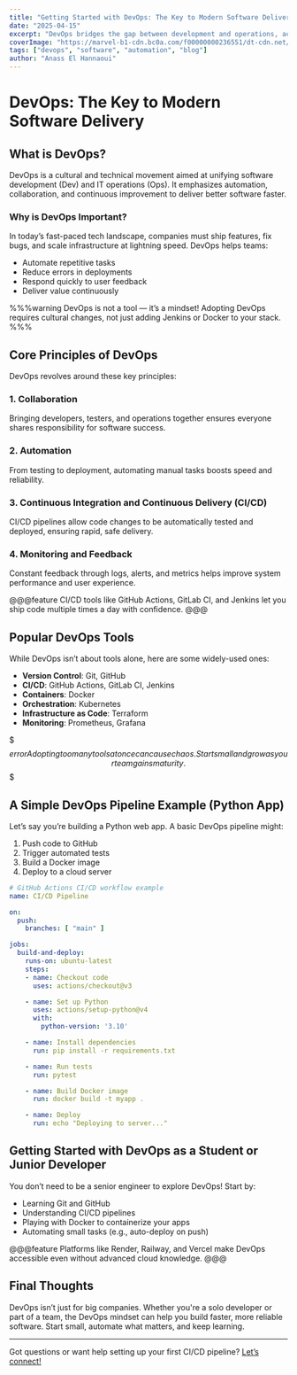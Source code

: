 ```yaml
---
title: "Getting Started with DevOps: The Key to Modern Software Delivery"
date: "2025-04-15"
excerpt: "DevOps bridges the gap between development and operations, accelerating delivery, reliability, and collaboration in tech teams."
coverImage: "https://marvel-b1-cdn.bc0a.com/f00000000236551/dt-cdn.net/wp-content/uploads/2021/07/13429_ILL_DevOpsLoop.png"
tags: ["devops", "software", "automation", "blog"]
author: "Anass El Hannaoui"
---
```


# DevOps: The Key to Modern Software Delivery

## What is DevOps?

DevOps is a cultural and technical movement aimed at unifying software development (Dev) and IT operations (Ops). It emphasizes automation, collaboration, and continuous improvement to deliver better software faster.

### Why is DevOps Important?

In today’s fast-paced tech landscape, companies must ship features, fix bugs, and scale infrastructure at lightning speed. DevOps helps teams:

- Automate repetitive tasks
- Reduce errors in deployments
- Respond quickly to user feedback
- Deliver value continuously

%%%warning
DevOps is not a tool — it’s a mindset! Adopting DevOps requires cultural changes, not just adding Jenkins or Docker to your stack.
%%%

## Core Principles of DevOps

DevOps revolves around these key principles:

### 1. **Collaboration**

Bringing developers, testers, and operations together ensures everyone shares responsibility for software success.

### 2. **Automation**

From testing to deployment, automating manual tasks boosts speed and reliability.

### 3. **Continuous Integration and Continuous Delivery (CI/CD)**

CI/CD pipelines allow code changes to be automatically tested and deployed, ensuring rapid, safe delivery.

### 4. **Monitoring and Feedback**

Constant feedback through logs, alerts, and metrics helps improve system performance and user experience.

@@@feature
CI/CD tools like GitHub Actions, GitLab CI, and Jenkins let you ship code multiple times a day with confidence.
@@@

## Popular DevOps Tools

While DevOps isn’t about tools alone, here are some widely-used ones:

- **Version Control**: Git, GitHub
- **CI/CD**: GitHub Actions, GitLab CI, Jenkins
- **Containers**: Docker
- **Orchestration**: Kubernetes
- **Infrastructure as Code**: Terraform
- **Monitoring**: Prometheus, Grafana

$$$error
Adopting too many tools at once can cause chaos. Start small and grow as your team gains maturity.
$$$

## A Simple DevOps Pipeline Example (Python App)

Let’s say you’re building a Python web app. A basic DevOps pipeline might:

1. Push code to GitHub
2. Trigger automated tests
3. Build a Docker image
4. Deploy to a cloud server

~~~yaml
# GitHub Actions CI/CD workflow example
name: CI/CD Pipeline

on:
  push:
    branches: [ "main" ]

jobs:
  build-and-deploy:
    runs-on: ubuntu-latest
    steps:
    - name: Checkout code
      uses: actions/checkout@v3

    - name: Set up Python
      uses: actions/setup-python@v4
      with:
        python-version: '3.10'

    - name: Install dependencies
      run: pip install -r requirements.txt

    - name: Run tests
      run: pytest

    - name: Build Docker image
      run: docker build -t myapp .

    - name: Deploy
      run: echo "Deploying to server..."
~~~

## Getting Started with DevOps as a Student or Junior Developer

You don’t need to be a senior engineer to explore DevOps! Start by:

- Learning Git and GitHub
- Understanding CI/CD pipelines
- Playing with Docker to containerize your apps
- Automating small tasks (e.g., auto-deploy on push)

@@@feature
Platforms like Render, Railway, and Vercel make DevOps accessible even without advanced cloud knowledge.
@@@

## Final Thoughts

DevOps isn’t just for big companies. Whether you're a solo developer or part of a team, the DevOps mindset can help you build faster, more reliable software. Start small, automate what matters, and keep learning.

---

Got questions or want help setting up your first CI/CD pipeline? [Let’s connect!](mailto:anass.elhannaoui.io@gmail.com)
